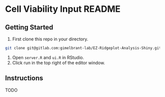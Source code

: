 # Cell Viability Input README

## Getting Started

1.  First clone this repo in your directory.

```bash
git clone git@gitlab.com:gimelbrant-lab/EZ-Ridgeplot-Analysis-Shiny.git
```

1.  Open `server.R` and `ui.R` in RStudio.
2.  Click run in the top right of the editor window.

## Instructions

TODO